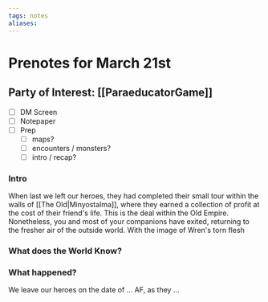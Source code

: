 ```yaml
---
tags: notes
aliases:
---
```


# Prenotes for March 21st
## Party of Interest: [[ParaeducatorGame]]
- [ ] DM Screen
- [ ] Notepaper
- [ ] Prep
	- [ ] maps?
	- [ ] encounters / monsters?
	- [ ] intro / recap?

### Intro

When last we left our heroes, they had completed their small tour within the walls of [[The Old|Minyostalma]], where they earned a collection of profit at the cost of their friend's life. This is the deal within the Old Empire. Nonetheless, you and most of your companions have exited, returning to the fresher air of the outside world. With the image of Wren's torn flesh

### What does the World Know?


### What happened?


We leave our heroes on the date of ... AF, as they ...
